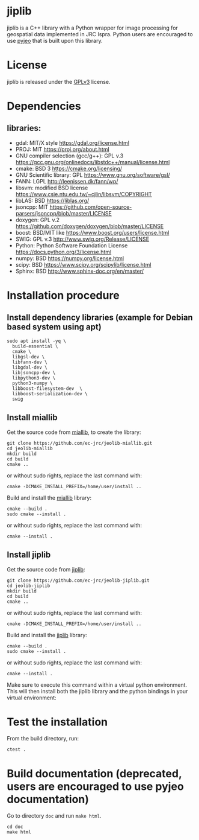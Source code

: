 # jiplib

jiplib is a C++ library with a Python wrapper for image processing for geospatial data implemented in JRC Ispra. Python users are encouraged to use [pyjeo](https://github.com/ec-jrc/jeolib-pyjeo) that is built upon this library.

# License

jiplib is released under the [GPLv3](https://www.gnu.org/licenses) license.

# Dependencies
 ## libraries: 

* gdal: MIT/X style https://gdal.org/license.html
* PROJ: MIT https://proj.org/about.html
* GNU compiler selection (gcc/g++): GPL v.3 https://gcc.gnu.org/onlinedocs/libstdc++/manual/license.html
* cmake: BSD 3 https://cmake.org/licensing/
* GNU Scientific library: GPL https://www.gnu.org/software/gsl/
* FANN: LGPL http://leenissen.dk/fann/wp/
* libsvm: modified BSD license https://www.csie.ntu.edu.tw/~cjlin/libsvm/COPYRIGHT
* libLAS: BSD https://liblas.org/
* jsoncpp: MIT https://github.com/open-source-parsers/jsoncpp/blob/master/LICENSE
* doxygen: GPL v.2 https://github.com/doxygen/doxygen/blob/master/LICENSE
* boost: BSD/MIT like https://www.boost.org/users/license.html
* SWIG: GPL v.3 http://www.swig.org/Release/LICENSE
* Python: Python Software Foundation License https://docs.python.org/3/license.html
* numpy: BSD https://numpy.org/license.html
* scipy: BSD https://www.scipy.org/scipylib/license.html
* Sphinx: BSD http://www.sphinx-doc.org/en/master/


# Installation procedure
## Install dependency libraries (example for Debian based system using apt)

```
sudo apt install -yq \
  build-essential \
  cmake \
  libgsl-dev \
  libfann-dev \
  libgdal-dev \
  libjsoncpp-dev \
  libpython3-dev \
  python3-numpy \
  libboost-filesystem-dev  \
  libboost-serialization-dev \
  swig
```

## Install miallib

Get the source code from [miallib](https://github.com/ec-jrc/jeolib-miallib), to create the library:

```
git clone https://github.com/ec-jrc/jeolib-miallib.git
cd jeolib-miallib
mkdir build
cd build
cmake ..
```

or without sudo rights, replace the last command with:
```
cmake -DCMAKE_INSTALL_PREFIX=/home/user/install ..
```

Build and install the [miallib](https://github.com/ec-jrc/jeolib-miallib) library:

```
cmake --build .
sudo cmake --install .
```

or without sudo rights, replace the last command with:

```
cmake --install .
```

## Install jiplib

Get the source code from [jiplib](https://github.com/ec-jrc/jeolib-jiplib):
```
git clone https://github.com/ec-jrc/jeolib-jiplib.git
cd jeolib-jiplib
mkdir build
cd build
cmake ..
```

or without sudo rights, replace the last command with:
```
cmake -DCMAKE_INSTALL_PREFIX=/home/user/install ..
```

Build and install the [jiplib](https://github.com/ec-jrc/jeolib-jiplib) library:
```
cmake --build .
sudo cmake --install .
```

or without sudo rights, replace the last command with:

```
cmake --install .
```

Make sure to execute this command within a virtual python environment.
This will then install both the jiplib library and the python bindings in your virtual environment:

# Test the installation

From the build directory, run:
```
ctest .
```

# Build documentation (deprecated, users are encouraged to use pyjeo documentation)

Go to directory `doc` and run `make html`.
```
cd doc
make html
```
